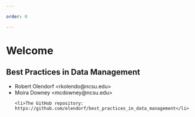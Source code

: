 ```yaml
---

order: 0

---
```


# Welcome

## Best Practices in Data Management


<ul class="small">
    <li>Robert Olendorf &lt;rkolendo@ncsu.edu&gt; </li>
    <li>Moira Downey &lt;mcdowney@ncsu.edu&gt;</li>
    
    <li>The GitHub repository: https://github.com/olendorf/best_practices_in_data_management</li>
</ul>
